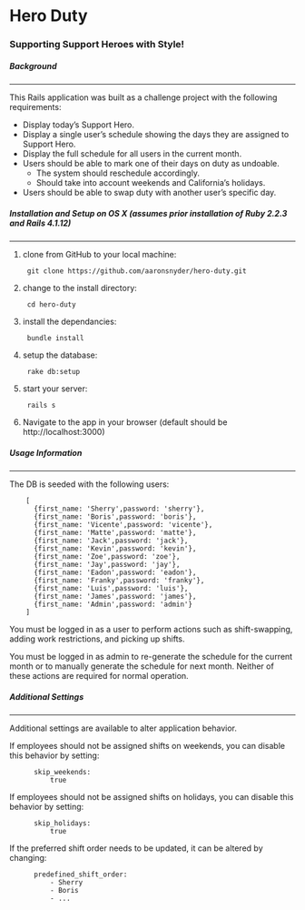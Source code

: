 # Hero Duty
### Supporting Support Heroes with Style!

##### Background
-----
This Rails application was built as a challenge project with the following requirements:
* Display today’s Support Hero.
* Display a single user’s schedule showing the days they are assigned to Support Hero.
* Display the full schedule for all users in the current month.
* Users should be able to mark one of their days on duty as undoable.
    * The system should reschedule accordingly.
    * Should take into account weekends and California’s holidays.
* Users should be able to swap duty with another user’s specific day.

##### Installation and Setup on OS X (assumes prior installation of Ruby 2.2.3 and Rails 4.1.12)
-----
1. clone from GitHub to your local machine: 
        
        git clone https://github.com/aaronsnyder/hero-duty.git
2. change to the install directory:

        cd hero-duty
3. install the dependancies:

        bundle install
4. setup the database:

        rake db:setup
5. start your server:

        rails s
6. Navigate to the app in your browser (default should be http://localhost:3000)

##### Usage Information
-----
The DB is seeded with the following users:

        [
          {first_name: 'Sherry',password: 'sherry'},
          {first_name: 'Boris',password: 'boris'},
          {first_name: 'Vicente',password: 'vicente'},
          {first_name: 'Matte',password: 'matte'},
          {first_name: 'Jack',password: 'jack'},
          {first_name: 'Kevin',password: 'kevin'},
          {first_name: 'Zoe',password: 'zoe'},
          {first_name: 'Jay',password: 'jay'},
          {first_name: 'Eadon',password: 'eadon'},
          {first_name: 'Franky',password: 'franky'},
          {first_name: 'Luis',password: 'luis'},
          {first_name: 'James',password: 'james'},
          {first_name: 'Admin',password: 'admin'}
        ]

You must be logged in as a user to perform actions such as shift-swapping, adding work restrictions, and picking up shifts.

You must be logged in as admin to re-generate the schedule for the current month or to manually generate the schedule for next month. Neither of these actions are required for normal operation.

##### Additional Settings
-----
Additional settings are available to alter application behavior. 

If employees should not be assigned shifts on weekends, you can disable this behavior by setting: 

          skip_weekends:
              true
              
If employees should not be assigned shifts on holidays, you can disable this behavior by setting:

          skip_holidays:
              true

If the preferred shift order needs to be updated, it can be altered by changing:
          
          predefined_shift_order:
              - Sherry
              - Boris
              - ...